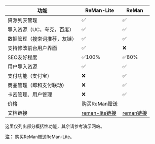 
| 功能                         | ReMan-Lite                    | ReMan               |
| ---------------------------- | ----------------------------- | ------------------- |
| 资源列表管理                 | ✅                             | ✅                   |
| 导入资源（UC，夸克，百度）   | ✅                             | ✅                   |
| 数据管理（搜索词推荐，友链） | ✅                             | ✅                   |
| 支持修改前台用户界面         | ✅                             | ❌                   |
| SEO友好程度                  | ✅100%                         | ✅80%                |
| 用户导入资源                 | ✅                             | ✅                   |
| 支付功能（支付宝）           | ❌                             | ✅                   |
| 商品管理（即和支付联动）     | ❌                             | ✅                   |
| 卡密管理、用户管理           | ❌                             | ✅                   |
| 价格 | 购买ReMan赠送 |  |
| 文档链接                     | [reman-lite链接](/reman-lite/) | [reman链接](/reman/) |

这里仅列出部分概括性功能，其余请参考演示网站。

**注：** 购买ReMan赠送ReMan-Lite。
